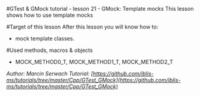 #GTest & GMock tutorial - lesson 21 - GMock: Template mocks
This lesson shows how to use template mocks

#Target of this lesson
After this lesson you will know how to:
- mock template classes.

#Used methods, macros & objects
- MOCK_METHOD0_T, MOCK_METHOD1_T, MOCK_METHOD2_T


*Author: Marcin Serwach*
*Tutorial: [https://github.com/iblis-ms/tutorials/tree/master/Cpp/GTest_GMock](https://github.com/iblis-ms/tutorials/tree/master/Cpp/GTest_GMock)*
